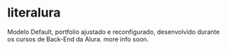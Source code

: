 # literalura
Modelo Default, portfolio ajustado e reconfigurado, desenvolvido durante os cursos de Back-End da Alura.
more info soon.
